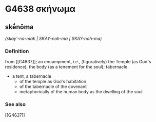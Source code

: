 # G4638 σκήνωμα

## skḗnōma

_(skay'-no-mah | SKAY-noh-ma | SKAY-noh-ma)_

### Definition

from [[G4637]]; an encampment, i.e., (figuratively) the Temple (as God's residence), the body (as a tenement for the soul); tabernacle.

- a tent, a tabernacle
  - of the temple as God's habitation
  - of the tabernacle of the covenant
  - metaphorically of the human body as the dwelling of the soul

### See also

[[G4637]]

